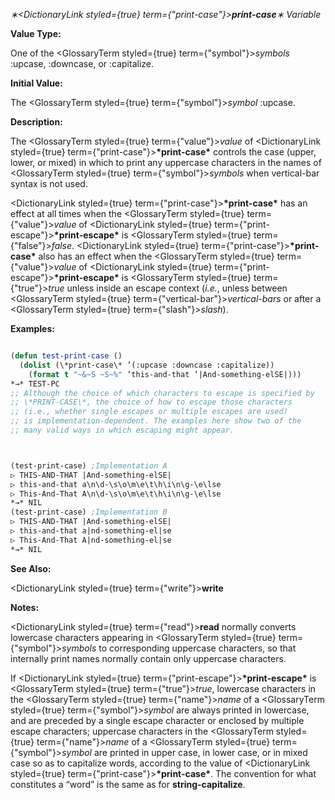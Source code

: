 *∗<DictionaryLink styled={true} term={"print-case"}><b>*print-case*</b></DictionaryLink>∗ Variable* 



**Value Type:** 



One of the <GlossaryTerm styled={true} term={"symbol"}><i>symbols</i></GlossaryTerm> :upcase, :downcase, or :capitalize. 



**Initial Value:** 



The <GlossaryTerm styled={true} term={"symbol"}><i>symbol</i></GlossaryTerm> :upcase. 



**Description:** 



The <GlossaryTerm styled={true} term={"value"}><i>value</i></GlossaryTerm> of <DictionaryLink styled={true} term={"print-case"}><b>\*print-case\*</b></DictionaryLink> controls the case (upper, lower, or mixed) in which to print any uppercase characters in the names of <GlossaryTerm styled={true} term={"symbol"}><i>symbols</i></GlossaryTerm> when vertical-bar syntax is not used. 



<DictionaryLink styled={true} term={"print-case"}><b>\*print-case\*</b></DictionaryLink> has an effect at all times when the <GlossaryTerm styled={true} term={"value"}><i>value</i></GlossaryTerm> of <DictionaryLink styled={true} term={"print-escape"}><b>\*print-escape\*</b></DictionaryLink> is <GlossaryTerm styled={true} term={"false"}><i>false</i></GlossaryTerm>. <DictionaryLink styled={true} term={"print-case"}><b>\*print-case\*</b></DictionaryLink> also has an effect when the <GlossaryTerm styled={true} term={"value"}><i>value</i></GlossaryTerm> of <DictionaryLink styled={true} term={"print-escape"}><b>\*print-escape\*</b></DictionaryLink> is <GlossaryTerm styled={true} term={"true"}><i>true</i></GlossaryTerm> unless inside an escape context (*i.e.*, unless between <GlossaryTerm styled={true} term={"vertical-bar"}><i>vertical-bars</i></GlossaryTerm> or after a <GlossaryTerm styled={true} term={"slash"}><i>slash</i></GlossaryTerm>). 



**Examples:**
```lisp

(defun test-print-case () 
  (dolist (\*print-case\* ’(:upcase :downcase :capitalize)) 
    (format t "~&~S ~S~%" ’this-and-that ’|And-something-elSE|))) 
*→* TEST-PC 
;; Although the choice of which characters to escape is specified by 
;; \*PRINT-CASE\*, the choice of how to escape those characters 
;; (i.e., whether single escapes or multiple escapes are used) 
;; is implementation-dependent. The examples here show two of the 
;; many valid ways in which escaping might appear. 



(test-print-case) ;Implementation A 
▷ THIS-AND-THAT |And-something-elSE| 
▷ this-and-that a\n\d-\s\o\m\e\t\h\i\n\g-\e\lse 
▷ This-And-That A\n\d-\s\o\m\e\t\h\i\n\g-\e\lse 
*→* NIL 
(test-print-case) ;Implementation B 
▷ THIS-AND-THAT |And-something-elSE| 
▷ this-and-that a|nd-something-el|se 
▷ This-And-That A|nd-something-el|se 
*→* NIL 

```
**See Also:** 



<DictionaryLink styled={true} term={"write"}><b>write</b></DictionaryLink> 



**Notes:** 



<DictionaryLink styled={true} term={"read"}><b>read</b></DictionaryLink> normally converts lowercase characters appearing in <GlossaryTerm styled={true} term={"symbol"}><i>symbols</i></GlossaryTerm> to corresponding uppercase characters, so that internally print names normally contain only uppercase characters. 



If <DictionaryLink styled={true} term={"print-escape"}><b>\*print-escape\*</b></DictionaryLink> is <GlossaryTerm styled={true} term={"true"}><i>true</i></GlossaryTerm>, lowercase characters in the <GlossaryTerm styled={true} term={"name"}><i>name</i></GlossaryTerm> of a <GlossaryTerm styled={true} term={"symbol"}><i>symbol</i></GlossaryTerm> are always printed in lowercase, and are preceded by a single escape character or enclosed by multiple escape characters; uppercase characters in the <GlossaryTerm styled={true} term={"name"}><i>name</i></GlossaryTerm> of a <GlossaryTerm styled={true} term={"symbol"}><i>symbol</i></GlossaryTerm> are printed in upper case, in lower case, or in mixed case so as to capitalize words, according to the value of <DictionaryLink styled={true} term={"print-case"}><b>\*print-case\*</b></DictionaryLink>. The convention for what constitutes a “word” is the same as for **string-capitalize**. 



